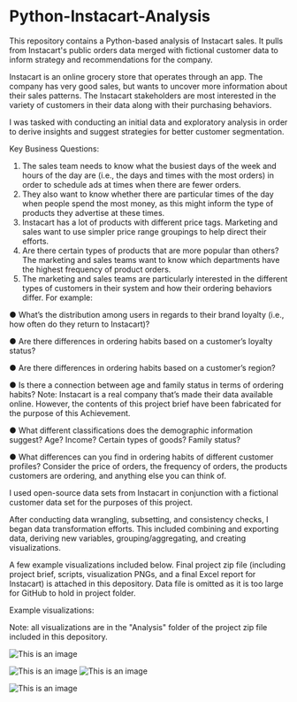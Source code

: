 # Python-Instacart-Analysis
This repository contains a Python-based analysis of Instacart sales. It pulls from Instacart's public orders data merged with fictional customer data to inform strategy and recommendations for the company. 

Instacart is an online grocery store that operates through an app. The company has very good sales, but wants to uncover more information about their sales patterns. The Instacart stakeholders are most interested in the variety of customers in their data along with their purchasing behaviors.

I was tasked with conducting an initial data and exploratory analysis in order to derive insights and suggest strategies for better customer segmentation. 

Key Business Questions:
1. The sales team needs to know what the busiest days of the week and hours of the day
are (i.e., the days and times with the most orders) in order to schedule ads at times
when there are fewer orders.
2. They also want to know whether there are particular times of the day when people spend
the most money, as this might inform the type of products they advertise at these times.
3. Instacart has a lot of products with different price tags. Marketing and sales want to use
simpler price range groupings to help direct their efforts.
4. Are there certain types of products that are more popular than others? The marketing
and sales teams want to know which departments have the highest frequency of product
orders.
5. The marketing and sales teams are particularly interested in the different types of
customers in their system and how their ordering behaviors differ. For example:

● What’s the distribution among users in regards to their brand loyalty (i.e., how
often do they return to Instacart)?

● Are there differences in ordering habits based on a customer’s loyalty status?

● Are there differences in ordering habits based on a customer’s region?

● Is there a connection between age and family status in terms of ordering habits?
Note: Instacart is a real company that’s made their data available online. However, the contents of this project brief
have been fabricated for the purpose of this Achievement.

● What different classifications does the demographic information suggest? Age?
Income? Certain types of goods? Family status?

● What differences can you find in ordering habits of different customer profiles?
Consider the price of orders, the frequency of orders, the products customers are
ordering, and anything else you can think of.

I used open-source data sets from Instacart in conjunction with a fictional customer data set for the purposes of this project. 

After conducting data wrangling, subsetting, and consistency checks, I began data transformation efforts. This included combining and exporting data, deriving new variables, grouping/aggregating, and creating visualizations. 

A few example visualizations included below. Final project zip file (including project brief, scripts, visualization PNGs, and a final Excel report for Instacart) is attached in this depository. Data file is omitted as it is too large for GitHub to hold in project folder. 

Example visualizations:

Note: all visualizations are in the "Analysis" folder of the project zip file included in this depository.

![This is an image](https://user-images.githubusercontent.com/97590184/149243565-2244f056-1a80-4d93-8fb7-87012657e001.png)

![This is an image](https://user-images.githubusercontent.com/97590184/149243580-a17df7c5-456a-49a3-8b96-7796d837cd22.png)
![This is an image](https://user-images.githubusercontent.com/97590184/149243998-d30fa76b-facd-4afb-8352-fe27fde6f7a8.png)

![This is an image](https://user-images.githubusercontent.com/97590184/149243646-14bb96b3-fa26-4e18-906d-2c02542f55f6.PNG)
